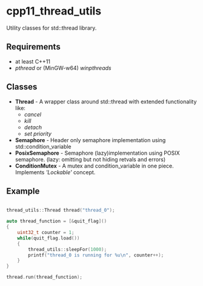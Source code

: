 # cpp11_thread_utils
Utility classes for std::thread library.

## Requirements
* at least C++11
* _pthread_ or (MinGW-w64) _winpthreads_

## Classes
* **Thread** - A wrapper class around std::thread with extended functionality like:
  * _cancel_
  * _kill_
  * _detach_
  * _set priority_
* **Semaphore** - Header only semaphore implementation using std::condition_variable
* **PosixSemaphore** - Semaphore (lazy)implementation using POSIX semaphore. (lazy: omitting but not hiding retvals and errors) 
* **ConditionMutex** - A mutex and condition_variable in one piece. Implements _'Lockable'_ concept.

## Example
```c++

thread_utils::Thread thread("thread_0");

auto thread_function = [&quit_flag]()
{
    uint32_t counter = 1;
    while(quit_flag.load())
    {
        thread_utils::sleepFor(1000);
        printf("thread_0 is running for %u\n", counter++);
    }
}

thread.run(thread_function);
```
